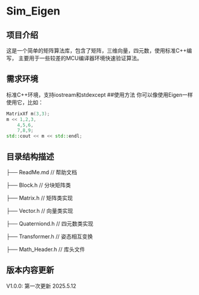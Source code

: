 # Sim_Eigen

## 项目介绍
这是一个简单的矩阵算法库，包含了矩阵，三维向量，四元数，使用标准C++编写，
主要用于一些较差的MCU编译器环境快速验证算法。
## 需求环境
标准C++环境，支持iostream和stdexcept
##使用方法
你可以像使用Eigen一样使用它，比如：
```cpp
MatrixXf m(3,3);
m << 1,2,3,
    4,5,6,
    7,8,9;
std::cout << m << std::endl;
```

## 目录结构描述
├── ReadMe.md           // 帮助文档

├── Block.h              	// 分块矩阵类

├── Matrix.h           	// 矩阵类实现

├── Vector.h           	// 向量类实现

├── Quaterniond.h     	// 四元数类实现

├── Transformer.h     	// 姿态相互变换

├── Math_Header.h     // 库头文件

## 版本内容更新
V1.0.0: 第一次更新 2025.5.12
